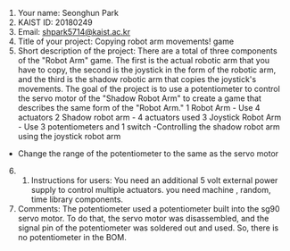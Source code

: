 1. Your name: Seonghun Park
2. KAIST ID: 20180249
3. Email: shpark5714@kaist.ac.kr
4. Title of your project: Copying robot arm movements! game
5. Short description of the project:
There are a total of three components of the "Robot Arm" game. The first is the actual robotic arm that you have to copy, the second is the joystick in the form of the robotic arm, and the third is the shadow robotic arm that copies the joystick's movements. The goal of the project is to use a potentiometer to control the servo motor of the "Shadow Robot Arm" to create a game that describes the same form of the "Robot Arm."
1 Robot Arm - Use 4 actuators
2 Shadow robot arm - 4 actuators used
3 Joystick Robot Arm - Use 3 potentiometers and 1 switch
-Controlling the shadow robot arm using the joystick robot arm
- Change the range of the potentiometer to the same as the servo motor
6. 1. Instructions for users:
You need an additional 5 volt external power supply to control multiple actuators.
you need machine , random, time library components.
7. Comments:
The potentiometer used a potentiometer built into the sg90 servo motor. To do that, the servo motor was disassembled, and the signal pin of the potentiometer was soldered out and used. So, there is no potentiometer in the BOM.

